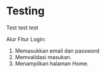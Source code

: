 # Testing
Test test test

Alur Fitur Login:
1. Memasukkan email dan password
2. Memvalidasi masukan.
3. Menampilkan halaman Home.
